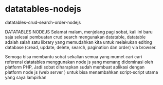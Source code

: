 # datatables-nodejs
datatables-crud-search-order-nodejs

DATATABLES NODEJS
Selamat malam, menjelang pagi sobat,
kali ini  baru saja selesai pembuatan crud search mengunakan datatable, datatable adalah salah satu library yang memudahkan kita untuk melakukan editing database (cread, update, delete, search, pagination dan order) via browser.

Semoga bisa membantu sobat sekalian semua yang mumet cari cari referensi datatables menggunakan node js yang memang didominasi oleh platform PHP, Jadi sobat diharapkan sudah membuat aplikasi dengan platform node js (web server ) untuk bisa menambahkan script-script utama yang saya lampirkan
